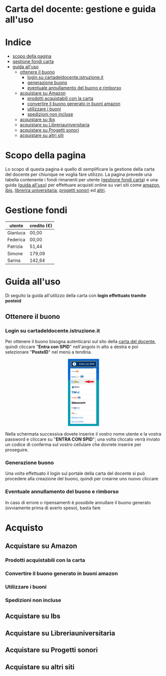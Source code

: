 # Carta del docente: gestione e guida all'uso


# Indice
- [scopo della pagina](#scopo-della-pagina)
- [gestione fondi carta](#gestione-fondi)
- [guida all'uso](#guida-alluso)
  - [ottenere il buono](#ottenere-il-buono)
    - [login su cartadeldocente.istruzione.it](#login-su-cartadeldocenteistruzioneit)
    - [generazione buono](#generazione-buono)
    - [eventuale annullamento del buono e rimborso](#eventuale-annullamento-del-buono-e-rimborso)
  - [acquistare su Amazon](#acquistare-su-amazon)
    - [prodotti acquistabili con la carta](#)
    - [convertire il buono generato in buoni amazon](#)
    - [utilizzare i buoni](#)
    - [spedizioni non incluse](#)
  - [acquistare su Ibs](#acquistare-su-ibs)
  - [acquistare su Libreriauniversitaria](#acquistare-su-libreriauniversitaria)
  - [acquistare su Progetti sonori](#acquistare-su-progetti-sonori)
  - [acquistare su altri siti](#acquistare-su-altri-siti)


# Scopo della pagina
Lo scopo di questa pagina è quello di semplificare la gestione della carta del docente per chiunque ne voglia fare utilizzo.
La pagina prevede una tabella contenente i fondi rimanenti per utente ([gestione fondi carta](#gestione-fondi)) e una guida ([guida all'uso](#guida-alluso)) per effettuare acquisti online su vari siti come [amazon](https://www.amazon.it/), [ibis](https://www.ibs.it/), [librerira universitaria](https://www.libreriauniversitaria.it/), [progetti sonori](https://www.progettisonori.it/) ed [altri](#acquistare-su-altri-siti).


# Gestione fondi
| **utente** | **credito (€)** |
| --- | --- |
| Gianluca | 00,00 |
| Federica | 00,00 |
| Patrizia | 51,44 |
| Simone   | 179,09 |
| Sarina   | 142,64 |


# Guida all'uso
Di seguito la guida all'utilizzo della carta con **login effettuato tramite posteid**


## Ottenere il buono
### Login su cartadeldocente.istruzione.it
Per ottenere il buono bisogna autenticarsi sul sito della [carta del docente](https://www.cartadeldocente.istruzione.it/#/), quindi cliccare "**Entra con SPID**" nell'angolo in alto a destra e poi selezionare "**PosteID**" nel menù a tendina. 

<p align="center">
    <img src="./images/login_poste.png?raw=true" width="20%" height="auto">
</p>

Nella schermata successiva dovete inserire il vostro nome utente e la vostra password e cliccare su "**ENTRA CON SPID**"; una volta cliccato verrà inviato un codice di conferma sul vostro cellulare che dovrete inserire per proseguire.

### Generazione buono
Una volta effettuato il login sul portale della carta del docente si può procedere alla creazione del buono, quindi per crearne uno nuovo cliccare

### Eventuale annullamento del buono e rimborso
In caso di errore o ripensamenti è possibile annullare il buono generato (ovviamente prima di averlo speso), basta fare

# Acquisto

## Acquistare su Amazon
### Prodotti acquistabili con la carta
### Convertire il buono generato in buoni amazon
### Utilizzare i buoni
### Spedizioni non incluse

## Acquistare su Ibs
## Acquistare su Libreriauniversitaria
## Acquistare su Progetti sonori
## Acquistare su altri siti
